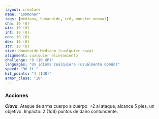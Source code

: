 ```yaml
---
layout: creature
name: "Commoner"
tags: [mediana, humanoide, cr0, monster-manual]
cha: 10 (0)
wis: 10 (0)
int: 10 (0)
con: 10 (0)
dex: 10 (0)
str: 10 (0)
size: Humanoide Mediano (cualquier raza)
alignment: cualquier alineamiento
challenge: "0 (10 XP)"
languages: "Un idioma cualquiera (usualmente Común)"
speed: "30 ft."
hit_points: "4 (1d8)"
armor_class: "10"
---
```


### Acciones

***Clava.*** Ataque de arma cuerpo a cuerpo: +2 al ataque, alcance 5 pies, un objetivo. Impacto: 2 (1d4) puntos de daño contundente.